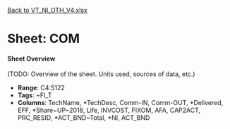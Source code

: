 [Back to VT_NI_OTH_V4.xlsx](README.md)

# Sheet: COM

#### Sheet Overview

(TODO: Overview of the sheet. Units used, sources of data, etc.)

- **Range**: C4:S122
- **Tags**: ~FI_T
- **Columns**: TechName, *TechDesc, Comm-IN, Comm-OUT, *Delivered, EFF, *Share~UP~2018, Life, INVCOST, FIXOM, AFA, CAP2ACT, PRC_RESID, *ACT_BND~Total, *NI, ACT_BND

